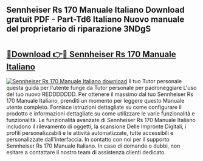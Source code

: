 ## Sennheiser Rs 170 Manuale Italiano Download gratuit PDF - Part-Td6 Italiano Nuovo manuale del proprietario di riparazione 3NDgS

# <h2><a href="http://dfe8yk.blite.top/?on=Sennheiser+Rs+170+Manuale+Italiano">🔗Download 👉🔴 Sennheiser Rs 170 Manuale Italiano</a></h2>

[![Sennheiser Rs 170 Manuale Italiano download](https://i.imgur.com/lujVjoI.png)](http://dfe8yk.blite.top/?on=Sennheiser+Rs+170+Manuale+Italiano)
Il tuo Tutor personale questa guida per l'utente funge da Tutor personale per padroneggiare L'uso del tuo nuovo REDDDDDDD. Per ottenere il massimo dal tuo Sennheiser Rs 170 Manuale Italiano, prenditi un momento per leggere questo Manuale utente completo. Fornisce istruzioni dettagliate su come configurare il prodotto e informazioni dettagliate su come utilizzare le varie funzionalità e funzionalità. Le funzionalità avanzate di Sennheiser Rs 170 Manuale Italiano includono il rilevamento di oggetti, la scansione Delle Impronte Digitali, i profili personalizzabili e le attività automatizzate, tutte accessibili e personalizzate dall'interfaccia. In contatto con noi per il supporto Sennheiser Rs 170 Manuale Italiano. In caso di domande o dubbi, non esitare a contattare il nostro team di assistenza clienti dedicato.
